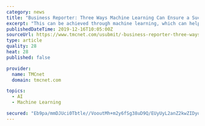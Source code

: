 ```yaml
---
category: news
title: "Business Reporter: Three Ways Machine Learning Can Ensure a Successful Supply Chain"
excerpt: "This can be achieved through machine learning, which can help improve the success of a supply chain by: Shifting from a reactive to a preventive approach to quality Enabling dynamic risk-based interventions Optimizing prescriptive decision making \"The ultimate goal is to provide every member of a supplier network with the opportunity to be ..."
publishedDateTime: 2019-12-16T10:05:00Z
sourceUrl: https://www.tmcnet.com/usubmit/-business-reporter-three-ways-machine-learning-ensure-successful-/2019/12/16/9069831.htm
type: article
quality: 28
heat: 28
published: false

provider:
  name: TMCnet
  domain: tmcnet.com

topics:
  - AI
  - Machine Learning

secured: "Eb9pa/mmDJUci0Tbtle//VooutMh+m2y6fSg38uD9Q/EUyUyL2anZ2kwZIDyovJj4M6Ek5aw/zT3QGpuh/6Cqc7lBDZDCsZKmgrbokQ4SY9svP0rYE8wg4T1clQn2snI1iOsqQZySGcpPDPIONuZMtYquFzWnvnPtdS0GMakj09A454MvgagIvg7z9xGONiO7nlZmxSqzaJwgZ7/PhZ5A8YQwRVgjEJwNeIobYJd2IbhXIWT7/ExGVmsk/NfSE3neAvXtkAigGFsFbsJsHW80w==;Ze3HNvH15ZCjAxvHCe2lOQ=="
---
```


